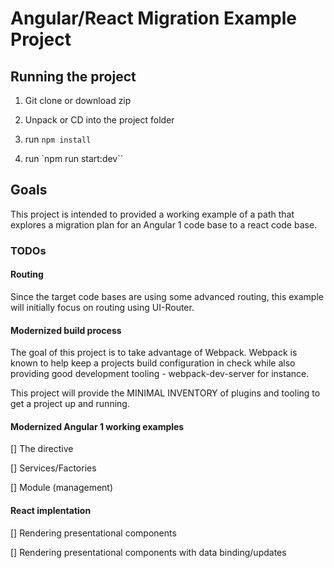# Angular/React Migration Example Project

## Running the project

1. Git clone or download zip

2. Unpack or CD into the project folder

3. run `npm install`

4. run `npm run start:dev``

## Goals

This project is intended to provided a working example of a path that
explores a migration plan for an Angular 1 code base to a react code base.

### TODOs

#### Routing

Since the target code bases are using some advanced routing, this example
will initially focus on routing using UI-Router.

#### Modernized build process

The goal of this project is to take advantage of Webpack.  Webpack is known
to help keep a projects build configuration in check while also providing good
development tooling - webpack-dev-server for instance.

This project will provide the MINIMAL INVENTORY of plugins and tooling to get
a project up and running.

#### Modernized Angular 1 working examples

[] The directive

[] Services/Factories

[] Module (management)

#### React implentation

[] Rendering presentational components

[] Rendering presentational components with data binding/updates 
